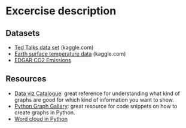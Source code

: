 # Excercise description

## Datasets

 * [Ted Talks data set](https://www.kaggle.com/rounakbanik/ted-talks) (kaggle.com)
 * [Earth surface temperature data](https://www.kaggle.com/berkeleyearth/climate-change-earth-surface-temperature-data) (kaggle.com)
 * [EDGAR CO2 Emissions](https://github.com/openclimatedata/edgar-co2-emissions)
 
 
## Resources
 * [Data viz Catalogue](https://datavizcatalogue.com): great reference for understanding what kind of graphs are good for which kind of information you want to show.
 * [Python Graph Gallery](https://python-graph-gallery.com/): great resource for code snippets on how to create graphs in Python. 
 * [Word cloud in Python](https://www.kaggle.com/y983zhan/word-cloud-with-python)
